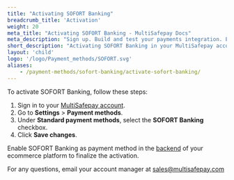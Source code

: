 ```yaml
---
title: "Activating SOFORT Banking"
breadcrumb_title: 'Activation'
weight: 20
meta_title: "Activating SOFORT Banking - MultiSafepay Docs"
meta_description: "Sign up. Build and test your payments integration. Explore our products and services. Use our API reference, SDKs, and wrappers. Get support."
short_description: "Activating SOFORT Banking in your MultiSafepay account and backend"
layout: 'child'
logo: '/logo/Payment_methods/SOFORT.svg'
aliases: 
    - /payment-methods/sofort-banking/activate-sofort-banking/
---
```


To activate SOFORT Banking, follow these steps:

1. Sign in to your [MultiSafepay account](https://merchant.multisafepay.com). 
2. Go to **Settings** > **Payment methods**.
3. Under **Standard payment methods**, select the **SOFORT Banking** checkbox.
3. Click **Save changes**.

Enable SOFORT Banking as payment method in the [backend](/getting-started/glossary/#backend) of your ecommerce platform to finalize the activation.

For any questions, email your account manager at <sales@multisafepay.com>

